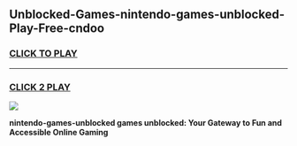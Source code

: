 
## Unblocked-Games-nintendo-games-unblocked-Play-Free-cndoo
<h3>
<a href="https://premium76.site?title=nintendo-games-unblocked&ref=09A">CLICK TO PLAY</a></h3>
<hr>

<h3>
<a href="https://premium76.site?title=nintendo-games-unblocked&ref=09A">CLICK 2 PLAY</a>
  
</h3>

<a href="https://premium76.site?title=nintendo-games-unblocked&ref=09A"><img src="https://clearcache.store/games.png"></a>


**nintendo-games-unblocked games unblocked: Your Gateway to Fun and Accessible Online Gaming**
